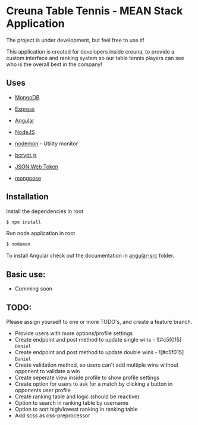 # Creuna Table Tennis - MEAN Stack Application

The project is under development, but feel free to use it!

This application is created for developers inside creuna, to provide a custom interface and ranking system so our table tennis players can see who is the overall best in the company!

## Uses

* [MongoDB](https://www.mongodb.com/)
* [Express](https://expressjs.com/)
* [Angular](https://angular.io/)
* [NodeJS](https://nodejs.org/en/)

* [nodemon](https://nodemon.io/) - Utility monitor
* [bcrypt.js](https://github.com/dcodeIO/bcrypt.js)
* [JSON Web Token](https://jwt.io/)
* [mongoose](http://mongoosejs.com/)

## Installation

Install the dependencies in root

```sh
$ npm install
```

Run node application in root

```sh
$ nodemon
```

To install Angular check out the documentation in [angular-src](/angular-src/README.md) folder.



## Basic use:

* Comming soon

## TODO:

Please assign yourself to one or more TODO's, and create a feature branch.

* Provide users with more options/profile settings
* Create endpoint and post method to update single wins - ![#c5f015] `Daniel`
* Create endpoint and post method to update double wins - ![#c5f015] `Daniel`
* Create validation method, so users can't add multiple wins without opponent to validate a win
* Create seperate view inside profile to show profile settings
* Create option for users to ask for a match by clicking a button in opponents user profile
* Create ranking table and logic (should be reactive)
* Option to search in ranking table by username
* Option to sort high/lowest ranking in ranking table
* Add scss as css-preprocessor